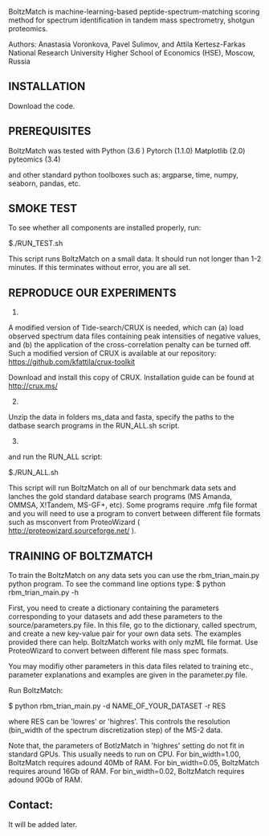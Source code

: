 BoltzMatch is machine-learning-based peptide-spectrum-matching scoring method for spectrum identification in tandem mass spectrometry, shotgun proteomics.

Authors:
Anastasia Voronkova, Pavel Sulimov, and Attila Kertesz-Farkas
National Research University Higher School of Economics (HSE), Moscow, Russia


## INSTALLATION
Download the code. 


## PREREQUISITES
BoltzMatch was tested with 
Python (3.6 )
Pytorch (1.1.0)
Matplotlib (2.0)
pyteomics (3.4)

and other standard python toolboxes such as:
argparse, time, numpy, seaborn, pandas, etc.



## SMOKE TEST
To see whether all components are installed properly, run:

$./RUN_TEST.sh

This script runs BoltzMatch on a small data. It should run not longer than 1-2 minutes.
If this terminates without error, you are all set.



## REPRODUCE OUR EXPERIMENTS
1. 
A modified version of Tide-search/CRUX is needed, which can (a) load observed spectrum data files containing peak intensities of negative values, 
and (b) the application of the cross-correlation penalty can be turned off. Such a modified version of CRUX is available at our repository:
https://github.com/kfattila/crux-toolkit

Download and install this copy of CRUX. Installation guide can be found at http://crux.ms/
 
2.
Unzip the data in folders ms_data and fasta, specify the paths to the datbase search programs in the RUN_ALL.sh script.

3. 
and run the RUN_ALL script:

$./RUN_ALL.sh

This script will run BoltzMatch on all of our benchmark data sets and lanches the gold standard database search programs (MS Amanda, OMMSA, X!Tandem, MS-GF+, etc).
Some programs require .mfg file format and you will need to use a program to convert between different file formats such as msconvert from ProteoWizard ( http://proteowizard.sourceforge.net/ ).


## TRAINING OF BOLTZMATCH 
To train the BoltzMatch on any data sets you can use the rbm_trian_main.py python program. To see the command line options type:
$ python rbm_trian_main.py -h

First, you need to create a dictionary containing the parameters corresponding to your datasets and add these parameters to the source/parameters.py file. In this file, go to the dictionary, called spectrum, and create a new key-value pair for your own data sets. The examples provided there can help.
BoltzMatch works with only mzML file format. Use ProteoWizard to convert between different file mass spec formats.

You may modifiy other parameters in this data files related to training etc., parameter explanations and examples are given in the parameter.py file.

Run BoltzMatch:

$ python rbm_trian_main.py -d NAME_OF_YOUR_DATASET -r RES

where RES can be 'lowres' or 'highres'. This controls the resolution (bin_width of the spectrum discretization step) of the MS-2 data. 

Note that, the parameters of BotlzMatch in 'highres' setting do not fit in standard GPUs. This usually needs to run on CPU.
For bin_width=1.00, BoltzMatch requires adound 40Mb of RAM.
For bin_width=0.05, BoltzMatch requires around 16Gb of RAM.
For bin_width=0.02, BoltzMatch requires adound 90Gb of RAM.


## Contact:

It will be added later.






